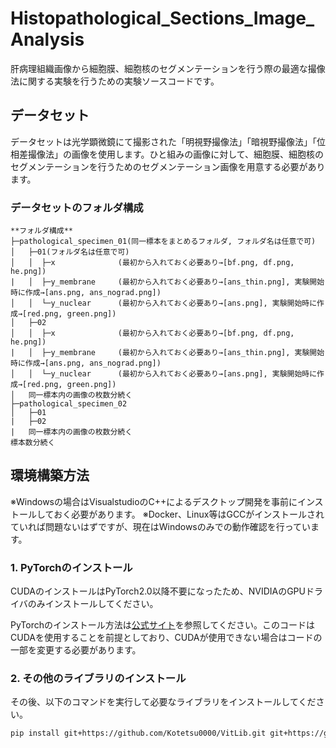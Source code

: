# Histopathological_Sections_Image_Analysis

肝病理組織画像から細胞膜、細胞核のセグメンテーションを行う際の最適な撮像法に関する実験を行うための実験ソースコードです。

## データセット

データセットは光学顕微鏡にて撮影された「明視野撮像法」「暗視野撮像法」「位相差撮像法」の画像を使用します。ひと組みの画像に対して、細胞膜、細胞核のセグメンテーションを行うためのセグメンテーション画像を用意する必要があります。

### データセットのフォルダ構成

```
**フォルダ構成**
├─pathological_specimen_01(同一標本をまとめるフォルダ, フォルダ名は任意で可)
│   ├─01(フォルダ名は任意で可)
│   │  ├─x              (最初から入れておく必要あり→[bf.png, df.png, he.png])
|   │  ├─y_membrane     (最初から入れておく必要あり→[ans_thin.png], 実験開始時に作成→[ans.png, ans_nograd.png])
│   │  └─y_nuclear      (最初から入れておく必要あり→[ans.png], 実験開始時に作成→[red.png, green.png])
│   ├─02
│   │  ├─x              (最初から入れておく必要あり→[bf.png, df.png, he.png])
|   │  ├─y_membrane     (最初から入れておく必要あり→[ans_thin.png], 実験開始時に作成→[ans.png, ans_nograd.png])
│   │  └─y_nuclear      (最初から入れておく必要あり→[ans.png], 実験開始時に作成→[red.png, green.png])
│   同一標本内の画像の枚数分続く
├─pathological_specimen_02
│   ├─01
|   ├─02
|   同一標本内の画像の枚数分続く
標本数分続く
```

## 環境構築方法

※Windowsの場合はVisualstudioのC++によるデスクトップ開発を事前にインストールしておく必要があります。
※Docker、Linux等はGCCがインストールされていれば問題ないはずですが、現在はWindowsのみでの動作確認を行っています。

### 1. PyTorchのインストール

CUDAのインストールはPyTorch2.0以降不要になったため、NVIDIAのGPUドライバのみインストールしてください。

PyTorchのインストール方法は[公式サイト](https://pytorch.org/get-started/locally/)を参照してください。このコードはCUDAを使用することを前提としており、CUDAが使用できない場合はコードの一部を変更する必要があります。

### 2. その他のライブラリのインストール

その後、以下のコマンドを実行して必要なライブラリをインストールしてください。

```bash
pip install git+https://github.com/Kotetsu0000/VitLib.git git+https://github.com/Kotetsu0000/VitLib_PyTorch.git
```



